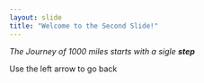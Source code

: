 ```yaml
---
layout: slide
title: "Welcome to the Second Slide!"
---
```

*The Journey of 1000 miles starts with a sigle __step__*

Use the left arrow to go back
